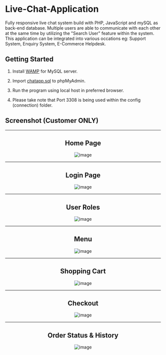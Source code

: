 # Live-Chat-Application
Fully responsive live chat system build with PHP, JavaScript and mySQL as back-end database. Multiple users are able to communicate with each other at the same time by utilizing the "Search User" feature within the system. This application can be integrated into various occations eg: Support System, Enquiry System, E-Commerce Helpdesk.
<br>


## Getting Started
1. Install  [WAMP](https://www.wampserver.com/en/download-wampserver-64bits/) for MySQL server.

2. Import  [chatapp.sql](/Live-Chat-Application/sql/chatapp.sql) to phpMyAdmin. 

3. Run the program using local host in preferred browser.

4. Please take note that Port 3308 is being used within the config (connection) folder.


## Screenshot (Customer ONLY)

-----

<div align="center">
  <h2>Home Page</h2>
<img src="images/homepage.png" alt="image">
</div>

-----

<div align="center">
  <h2>Login Page</h2>
<img src="images/login.PNG" alt="image">
</div>

-----

<div align="center">
  <h2>User Roles</h2>
<img src="images/user.PNG" alt="image">
</div>

-----

<div align="center">
  <h2>Menu</h2>
<img src="images/menu.PNG" alt="image">
</div>

-----

<div align="center">
  <h2>Shopping Cart</h2>
<img src="images/cart.PNG" alt="image">
</div>

-----

<div align="center">
  <h2>Checkout</h2>
<img src="images/scheckout.PNG" alt="image">
</div>

-----

<div align="center">
  <h2>Order Status & History</h2>
<img src="images/sorderhistory.PNG" alt="image">
</div>
